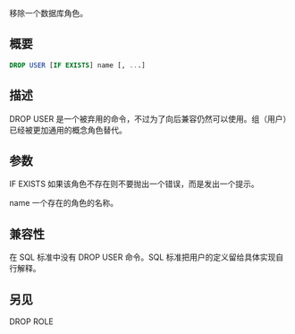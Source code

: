 移除一个数据库角色。

## 概要

```sql
DROP USER [IF EXISTS] name [, ...]
```

## 描述

DROP USER 是一个被弃用的命令，不过为了向后兼容仍然可以使用。组（用户）已经被更加通用的概念角色替代。 

## 参数

IF EXISTS
如果该角色不存在则不要抛出一个错误，而是发出一个提示。

name
一个存在的角色的名称。

## 兼容性
在 SQL 标准中没有 DROP USER 命令。SQL 标准把用户的定义留给具体实现自行解释。

## 另见
DROP ROLE
